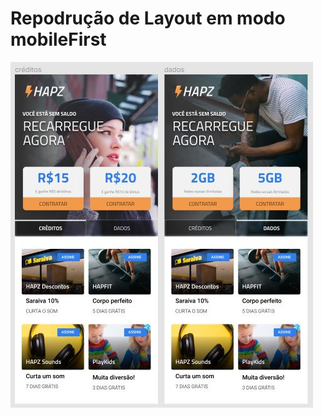 <h1> Repodrução de Layout em modo mobileFirst </h1>

<img src="https://github.com/ViniciusMDuarte/Hapz-Mobile-first/blob/master/screenshot.JPG" center/>
